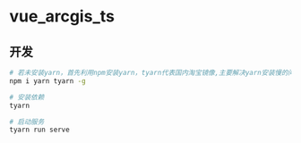 # vue_arcgis_ts

## 开发

```bash
# 若未安装yarn，首先利用npm安装yarn，tyarn代表国内淘宝镜像,主要解决yarn安装慢的问题
npm i yarn tyarn -g

# 安装依赖
tyarn

# 启动服务
tyarn run serve
```
